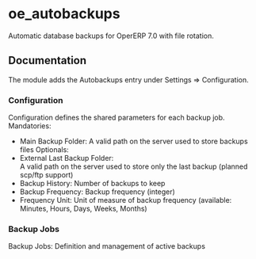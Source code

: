 # oe_autobackups
Automatic database backups for OperERP 7.0 with file rotation.

## Documentation

The module adds the Autobackups entry under Settings => Configuration.

### Configuration

Configuration defines the shared parameters for each backup job.
Mandatories:
- Main Backup Folder: 
    A valid path on the server used to store backups files
Optionals:
- External Last Backup Folder:  
    A valid path on the server used to store only the last backup (planned scp/ftp support)
- Backup History: 
    Number of backups to keep
- Backup Frequency: 
    Backup frequency (integer)
- Frequency Unit: 
    Unit of measure of backup frequency (available: Minutes, Hours, Days, Weeks, Months)

### Backup Jobs

Backup Jobs:
  Definition and management of active backups

